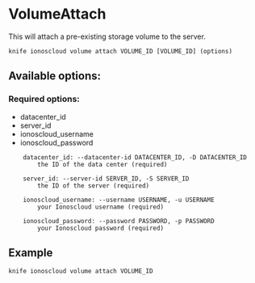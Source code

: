 # VolumeAttach

This will attach a pre-existing storage volume to the server.

```text
knife ionoscloud volume attach VOLUME_ID [VOLUME_ID] (options)
```

## Available options:

### Required options:

* datacenter\_id
* server\_id
* ionoscloud\_username
* ionoscloud\_password

```text
    datacenter_id: --datacenter-id DATACENTER_ID, -D DATACENTER_ID
        the ID of the data center (required)

    server_id: --server-id SERVER_ID, -S SERVER_ID
        the ID of the server (required)

    ionoscloud_username: --username USERNAME, -u USERNAME
        your Ionoscloud username (required)

    ionoscloud_password: --password PASSWORD, -p PASSWORD
        your Ionoscloud password (required)
```

## Example

```text
knife ionoscloud volume attach VOLUME_ID 
```

